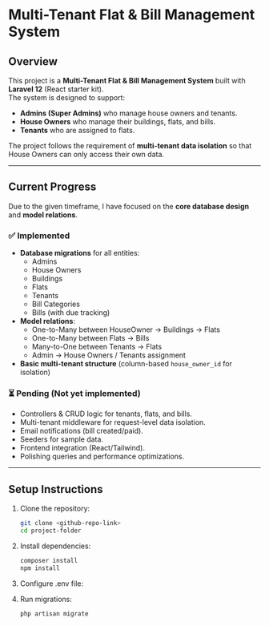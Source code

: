 # Multi-Tenant Flat & Bill Management System

## Overview

This project is a **Multi-Tenant Flat & Bill Management System** built with **Laravel 12** (React starter kit).  
The system is designed to support:

- **Admins (Super Admins)** who manage house owners and tenants.
- **House Owners** who manage their buildings, flats, and bills.
- **Tenants** who are assigned to flats.

The project follows the requirement of **multi-tenant data isolation** so that House Owners can only access their own data.

---

## Current Progress

Due to the given timeframe, I have focused on the **core database design** and **model relations**.

### ✅ Implemented

- **Database migrations** for all entities:
    - Admins
    - House Owners
    - Buildings
    - Flats
    - Tenants
    - Bill Categories
    - Bills (with due tracking)
- **Model relations**:
    - One-to-Many between HouseOwner → Buildings → Flats
    - One-to-Many between Flats → Bills
    - Many-to-One between Tenants → Flats
    - Admin → House Owners / Tenants assignment
- **Basic multi-tenant structure** (column-based `house_owner_id` for isolation)

### ⏳ Pending (Not yet implemented)

- Controllers & CRUD logic for tenants, flats, and bills.
- Multi-tenant middleware for request-level data isolation.
- Email notifications (bill created/paid).
- Seeders for sample data.
- Frontend integration (React/Tailwind).
- Polishing queries and performance optimizations.

---

## Setup Instructions

1. Clone the repository:

    ```bash
    git clone <github-repo-link>
    cd project-folder

    ```

2. Install dependencies:

    ```bash
    composer install
    npm install

    ```

3. Configure .env file:

4. Run migrations:
    ```
    php artisan migrate
    ```

